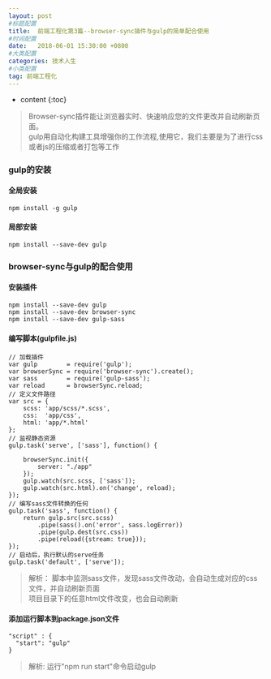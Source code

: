```yaml
---
layout: post
#标题配置
title:  前端工程化第3篇--browser-sync插件与gulp的简单配合使用
#时间配置
date:   2018-06-01 15:30:00 +0800
#大类配置
categories: 技术人生
#小类配置
tag: 前端工程化
---
```


* content
{:toc}


>Browser-sync插件能让浏览器实时、快速响应您的文件更改并自动刷新页面。  
>gulp用自动化构建工具增强你的工作流程,使用它，我们主要是为了进行css或者js的压缩或者打包等工作

### gulp的安装
#### 全局安装
~~~
npm install -g gulp
~~~

#### 局部安装
~~~
npm install --save-dev gulp
~~~

### browser-sync与gulp的配合使用
#### 安装插件
~~~
npm install --save-dev gulp
npm install --save-dev browser-sync
npm install --save-dev gulp-sass
~~~

#### 编写脚本(gulpfile.js)  

~~~
// 加载插件
var gulp        = require('gulp');
var browserSync = require('browser-sync').create();
var sass        = require('gulp-sass');
var reload      = browserSync.reload;
// 定义文件路径
var src = {
    scss: 'app/scss/*.scss',
    css:  'app/css',
    html: 'app/*.html'
};
// 监视静态资源
gulp.task('serve', ['sass'], function() {

    browserSync.init({
        server: "./app"
    });
    gulp.watch(src.scss, ['sass']);
    gulp.watch(src.html).on('change', reload);
});
// 编写sass文件转换的任何
gulp.task('sass', function() {
    return gulp.src(src.scss)
        .pipe(sass().on('error', sass.logError))
        .pipe(gulp.dest(src.css))
        .pipe(reload({stream: true}));
});
// 启动后，执行默认的serve任务
gulp.task('default', ['serve']);
~~~
>解析： 脚本中监测sass文件，发现sass文件改动，会自动生成对应的css文件，并自动刷新页面  
> 项目目录下的任意html文件改变，也会自动刷新  

#### 添加运行脚本到package.json文件
~~~
"script" : {
  "start": "gulp"
}
~~~
>解析: 运行"npm run start"命令启动gulp

